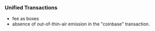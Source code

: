 
### Unified Transactions

- fee as boxes 
- absence of out-of-thin-air emission in the "coinbase" transaction.
